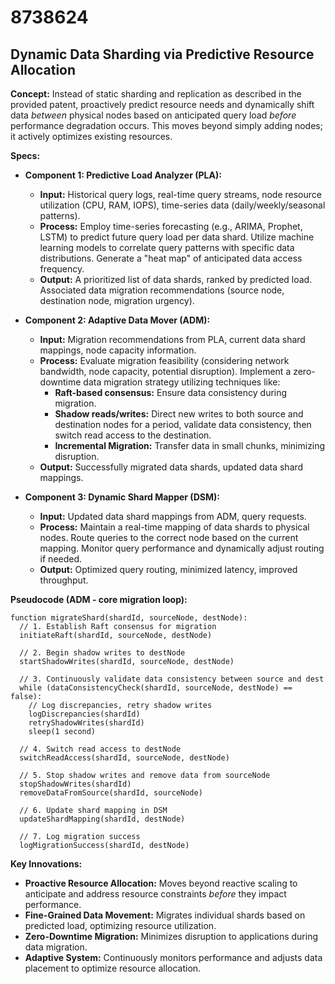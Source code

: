 # 8738624

## Dynamic Data Sharding via Predictive Resource Allocation

**Concept:** Instead of static sharding and replication as described in the provided patent, proactively predict resource needs and dynamically shift data *between* physical nodes based on anticipated query load *before* performance degradation occurs. This moves beyond simply adding nodes; it actively optimizes existing resources.

**Specs:**

*   **Component 1: Predictive Load Analyzer (PLA):**
    *   **Input:** Historical query logs, real-time query streams, node resource utilization (CPU, RAM, IOPS), time-series data (daily/weekly/seasonal patterns).
    *   **Process:** Employ time-series forecasting (e.g., ARIMA, Prophet, LSTM) to predict future query load per data shard. Utilize machine learning models to correlate query patterns with specific data distributions.  Generate a "heat map" of anticipated data access frequency.
    *   **Output:** A prioritized list of data shards, ranked by predicted load.  Associated data migration recommendations (source node, destination node, migration urgency).

*   **Component 2: Adaptive Data Mover (ADM):**
    *   **Input:**  Migration recommendations from PLA, current data shard mappings, node capacity information.
    *   **Process:**  Evaluate migration feasibility (considering network bandwidth, node capacity, potential disruption).  Implement a zero-downtime data migration strategy utilizing techniques like:
        *   **Raft-based consensus:**  Ensure data consistency during migration.
        *   **Shadow reads/writes:**  Direct new writes to both source and destination nodes for a period, validate data consistency, then switch read access to the destination.
        *   **Incremental Migration:**  Transfer data in small chunks, minimizing disruption.
    *   **Output:**  Successfully migrated data shards, updated data shard mappings.

*   **Component 3: Dynamic Shard Mapper (DSM):**
    *   **Input:** Updated data shard mappings from ADM, query requests.
    *   **Process:** Maintain a real-time mapping of data shards to physical nodes. Route queries to the correct node based on the current mapping. Monitor query performance and dynamically adjust routing if needed.
    *   **Output:** Optimized query routing, minimized latency, improved throughput.

**Pseudocode (ADM - core migration loop):**

```
function migrateShard(shardId, sourceNode, destNode):
  // 1. Establish Raft consensus for migration
  initiateRaft(shardId, sourceNode, destNode)

  // 2. Begin shadow writes to destNode
  startShadowWrites(shardId, sourceNode, destNode)

  // 3. Continuously validate data consistency between source and dest
  while (dataConsistencyCheck(shardId, sourceNode, destNode) == false):
    // Log discrepancies, retry shadow writes
    logDiscrepancies(shardId)
    retryShadowWrites(shardId)
    sleep(1 second)

  // 4. Switch read access to destNode
  switchReadAccess(shardId, sourceNode, destNode)

  // 5. Stop shadow writes and remove data from sourceNode
  stopShadowWrites(shardId)
  removeDataFromSource(shardId, sourceNode)

  // 6. Update shard mapping in DSM
  updateShardMapping(shardId, destNode)

  // 7. Log migration success
  logMigrationSuccess(shardId, destNode)
```

**Key Innovations:**

*   **Proactive Resource Allocation:** Moves beyond reactive scaling to anticipate and address resource constraints *before* they impact performance.
*   **Fine-Grained Data Movement:** Migrates individual shards based on predicted load, optimizing resource utilization.
*   **Zero-Downtime Migration:** Minimizes disruption to applications during data migration.
*   **Adaptive System:** Continuously monitors performance and adjusts data placement to optimize resource allocation.